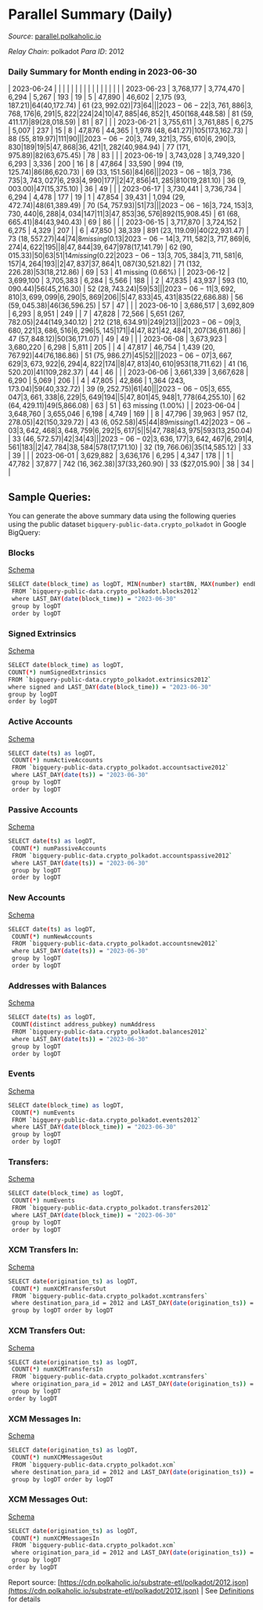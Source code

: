 # Parallel Summary (Daily)

_Source_: [parallel.polkaholic.io](https://parallel.polkaholic.io)

*Relay Chain*: polkadot
*Para ID*: 2012



### Daily Summary for Month ending in 2023-06-30


| 2023-06-24 |  |  |  |  |  |  |  |  |  |   |   |   |  |  |  |
| 2023-06-23 | 3,768,177 | 3,774,470 | 6,294 | 5,267 | 193 | 19 | 5 | 47,890 | 46,602 | 2,175 ($93,187.21) | 64 ($40,172.74) | 61 ($23,992.02) | 73 | 64 |  |
| 2023-06-22 | 3,761,886 | 3,768,176 | 6,291 | 5,822 | 224 | 24 | 10 | 47,885 | 46,852 | 1,450 ($168,448.58) | 81 ($59,411.17) | 89 ($28,018.59) | 81 | 87 |  |
| 2023-06-21 | 3,755,611 | 3,761,885 | 6,275 | 5,007 | 237 | 15 | 8 | 47,876 | 44,365 | 1,978 ($48,641.27) | 105 ($173,162.73) | 88 ($55,819.97) | 111 | 90 |  |
| 2023-06-20 | 3,749,321 | 3,755,610 | 6,290 | 3,830 | 189 | 19 | 5 | 47,868 | 36,421 | 1,282 ($40,984.94) | 77 ($171,975.89) | 82 ($63,675.45) | 78 | 83 |  |
| 2023-06-19 | 3,743,028 | 3,749,320 | 6,293 | 3,336 | 200 | 16 | 8 | 47,864 | 33,590 | 994 ($19,125.74) | 86 ($86,620.73) | 69 ($33,151.56) | 84 | 66 |  |
| 2023-06-18 | 3,736,735 | 3,743,027 | 6,293 | 4,990 | 177 |  | 2 | 47,856 | 41,285 | 810 ($19,281.10) | 36 ($9,003.00) | 47 ($15,375.10) | 36 | 49 |  |
| 2023-06-17 | 3,730,441 | 3,736,734 | 6,294 | 4,478 | 177 | 19 | 1 | 47,854 | 39,431 | 1,094 ($29,472.74) | 48 ($61,389.49) | 70 ($54,757.93) | 51 | 73 |  |
| 2023-06-16 | 3,724,153 | 3,730,440 | 6,288 | 4,034 | 147 | 11 | 3 | 47,853 | 36,576 | 892 ($15,908.45) | 61 ($68,665.41) | 84 ($43,940.43) | 69 | 86 |  |
| 2023-06-15 | 3,717,870 | 3,724,152 | 6,275 | 4,329 | 207 |  | 6 | 47,850 | 38,339 | 891 ($23,119.09) | 40 ($22,931.47) | 73 ($18,557.27) | 44 | 74 | 8 missing (0.13%) |
| 2023-06-14 | 3,711,582 | 3,717,869 | 6,274 | 4,622 | 195 |  | 8 | 47,844 | 39,647 | 978 ($17,141.79) | 62 ($90,015.33) | 50  | 63 | 51 | 14 missing (0.22%) |
| 2023-06-13 | 3,705,384 | 3,711,581 | 6,157 | 4,264 | 193 |  | 2 | 47,837 | 37,864 | 1,087 ($30,521.82) | 71 ($132,226.28) | 53 ($18,212.86) | 69 | 53 | 41 missing (0.66%) |
| 2023-06-12 | 3,699,100 | 3,705,383 | 6,284 | 5,566 | 188 |  | 2 | 47,835 | 43,937 | 593 ($10,090.44) | 56 ($45,216.30) | 52 ($28,743.24) | 59 | 53 |  |
| 2023-06-11 | 3,692,810 | 3,699,099 | 6,290 | 5,869 | 206 |  | 5 | 47,833 | 45,431 | 835 ($22,686.88) | 56 ($59,045.38) | 46 ($36,596.25) | 57 | 47 |  |
| 2023-06-10 | 3,686,517 | 3,692,809 | 6,293 | 8,951 | 249 |  | 7 | 47,828 | 72,566 | 5,651 ($267,782.05) | 244 ($149,340.12) | 212 ($218,634.91) | 249 | 213 |  |
| 2023-06-09 | 3,680,221 | 3,686,516 | 6,296 | 5,145 | 171 |  | 4 | 47,821 | 42,484 | 1,207 ($36,611.86) | 47 ($57,848.12) | 50 ($36,171.07) | 49 | 49 |  |
| 2023-06-08 | 3,673,923 | 3,680,220 | 6,298 | 5,811 | 205 |  | 4 | 47,817 | 46,754 | 1,439 ($20,767.92) | 44 ($76,186.86) | 51 ($75,986.27) | 45 | 52 |  |
| 2023-06-07 | 3,667,629 | 3,673,922 | 6,294 | 4,822 | 174 |  | 8 | 47,813 | 40,610 | 953 ($18,711.62) | 41 ($16,520.20) | 41 ($109,282.37) | 44 | 46 |  |
| 2023-06-06 | 3,661,339 | 3,667,628 | 6,290 | 5,069 | 206 |  | 4 | 47,805 | 42,866 | 1,364 ($243,173.04) | 59 ($40,332.72) | 39 ($9,252.75) | 61 | 40 |  |
| 2023-06-05 | 3,655,047 | 3,661,338 | 6,229 | 5,649 | 194 |  | 5 | 47,801 | 45,948 | 1,778 ($64,255.10) | 62 ($64,429.11) | 49 ($5,866.08) | 63 | 51 | 63 missing (1.00%) |
| 2023-06-04 | 3,648,760 | 3,655,046 | 6,198 | 4,749 | 169 |  | 8 | 47,796 | 39,963 | 957 ($12,278.05) | 42 ($150,329.72) | 43 ($6,052.58) | 45 | 44 | 89 missing (1.42%) |
| 2023-06-03 | 3,642,468 | 3,648,759 | 6,292 | 5,617 | 5 |  | 5 | 47,788 | 43,975 | 593 ($13,250.04) | 33 ($46,572.57) | 42  | 34 | 43 |  |
| 2023-06-02 | 3,636,177 | 3,642,467 | 6,291 | 4,561 | 183 |  | 2 | 47,784 | 38,584 | 578 ($17,171.10) | 32 ($19,766.06) | 35 ($14,585.12) | 33 | 39 |  |
| 2023-06-01 | 3,629,882 | 3,636,176 | 6,295 | 4,347 | 178 |  | 1 | 47,782 | 37,877 | 742 ($16,362.38) | 37 ($33,260.90) | 33 ($27,015.90) | 38 | 34 |  |

## Sample Queries:
You can generate the above summary data using the following queries using the public dataset `bigquery-public-data.crypto_polkadot` in Google BigQuery:


### Blocks 

[Schema](https://github.com/colorfulnotion/substrate-etl/blob/main/schema/blocks.json)

```bash
SELECT date(block_time) as logDT, MIN(number) startBN, MAX(number) endBN, COUNT(*) numBlocks 
 FROM `bigquery-public-data.crypto_polkadot.blocks2012`  
 where LAST_DAY(date(block_time)) = "2023-06-30" 
 group by logDT 
 order by logDT
```

### Signed Extrinsics 

[Schema](https://github.com/colorfulnotion/substrate-etl/blob/main/schema/extrinsics.json)

```bash
SELECT date(block_time) as logDT, 
COUNT(*) numSignedExtrinsics 
FROM `bigquery-public-data.crypto_polkadot.extrinsics2012`  
where signed and LAST_DAY(date(block_time)) = "2023-06-30" 
group by logDT 
order by logDT
```

### Active Accounts 

[Schema](https://github.com/colorfulnotion/substrate-etl/blob/main/schema/accountsactive.json)

```bash
SELECT date(ts) as logDT, 
 COUNT(*) numActiveAccounts 
 FROM `bigquery-public-data.crypto_polkadot.accountsactive2012` 
 where LAST_DAY(date(ts)) = "2023-06-30" 
 group by logDT 
 order by logDT
```

### Passive Accounts 

[Schema](https://github.com/colorfulnotion/substrate-etl/blob/main/schema/accountspassive.json)

```bash
SELECT date(ts) as logDT, 
 COUNT(*) numPassiveAccounts 
 FROM `bigquery-public-data.crypto_polkadot.accountspassive2012` 
 where LAST_DAY(date(ts)) = "2023-06-30" 
 group by logDT 
 order by logDT
```

### New Accounts 

[Schema](https://github.com/colorfulnotion/substrate-etl/blob/main/schema/accountsnew.json)

```bash
SELECT date(ts) as logDT, 
 COUNT(*) numNewAccounts 
 FROM `bigquery-public-data.crypto_polkadot.accountsnew2012` 
 where LAST_DAY(date(ts)) = "2023-06-30" 
 group by logDT
 order by logDT
```

### Addresses with Balances 

[Schema](https://github.com/colorfulnotion/substrate-etl/blob/main/schema/balances.json)

```bash
SELECT date(ts) as logDT,
 COUNT(distinct address_pubkey) numAddress 
 FROM `bigquery-public-data.crypto_polkadot.balances2012` 
 where LAST_DAY(date(ts)) = "2023-06-30" 
 group by logDT 
 order by logDT
```

### Events 

[Schema](https://github.com/colorfulnotion/substrate-etl/blob/main/schema/events.json)

```bash
SELECT date(block_time) as logDT, 
 COUNT(*) numEvents 
 FROM `bigquery-public-data.crypto_polkadot.events2012` 
 where LAST_DAY(date(block_time)) = "2023-06-30" 
 group by logDT 
 order by logDT
```

### Transfers:

[Schema](https://github.com/colorfulnotion/substrate-etl/blob/main/schema/transfers.json)

```bash
SELECT date(block_time) as logDT, 
 COUNT(*) numEvents 
 FROM `bigquery-public-data.crypto_polkadot.transfers2012` 
 where LAST_DAY(date(block_time)) = "2023-06-30" 
 group by logDT 
 order by logDT
```

### XCM Transfers In: 

[Schema](https://github.com/colorfulnotion/substrate-etl/blob/main/schema/xcmtransfers.json)

```bash
SELECT date(origination_ts) as logDT, 
 COUNT(*) numXCMTransfersOut 
 FROM `bigquery-public-data.crypto_polkadot.xcmtransfers` 
 where destination_para_id = 2012 and LAST_DAY(date(origination_ts)) = "2023-06-30" 
 group by logDT order by logDT
```

### XCM Transfers Out: 

[Schema](https://github.com/colorfulnotion/substrate-etl/blob/main/schema/xcmtransfers.json)

```bash
SELECT date(origination_ts) as logDT, 
 COUNT(*) numXCMTransfersIn 
 FROM `bigquery-public-data.crypto_polkadot.xcmtransfers` 
 where origination_para_id = 2012 and LAST_DAY(date(origination_ts)) = "2023-06-30" 
 group by logDT 
order by logDT
```

### XCM Messages In: 

[Schema](https://github.com/colorfulnotion/substrate-etl/blob/main/schema/xcm.json)

```bash
SELECT date(origination_ts) as logDT, 
 COUNT(*) numXCMMessagesOut 
 FROM `bigquery-public-data.crypto_polkadot.xcm` 
 where destination_para_id = 2012 and LAST_DAY(date(origination_ts)) = "2023-06-30" 
 group by logDT order by logDT
```

### XCM Messages Out: 

[Schema](https://github.com/colorfulnotion/substrate-etl/blob/main/schema/xcm.json)

```bash
SELECT date(origination_ts) as logDT, 
 COUNT(*) numXCMMessagesIn 
 FROM `bigquery-public-data.crypto_polkadot.xcm` 
 where origination_para_id = 2012 and LAST_DAY(date(origination_ts)) = "2023-06-30" 
 group by logDT 
order by logDT
```


Report source: [https://cdn.polkaholic.io/substrate-etl/polkadot/2012.json](https://cdn.polkaholic.io/substrate-etl/polkadot/2012.json) | See [Definitions](/DEFINITIONS.md) for details

